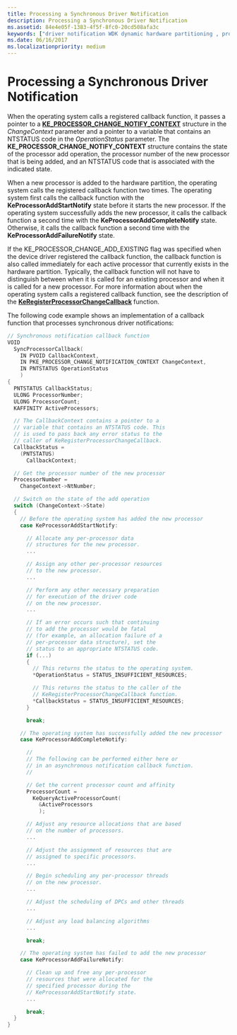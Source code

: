 ```yaml
---
title: Processing a Synchronous Driver Notification
description: Processing a Synchronous Driver Notification
ms.assetid: 84e4e05f-1383-4f5f-8fc0-20cd508afa3c
keywords: ["driver notification WDK dynamic hardware partitioning , processing", "synchronous driver notification WDK dynamic hardware partitioning , processing", "registering for driver notification WDK dynamic hardware partitioning , synchronous"]
ms.date: 06/16/2017
ms.localizationpriority: medium
---
```


# Processing a Synchronous Driver Notification


When the operating system calls a registered callback function, it passes a pointer to a [**KE\_PROCESSOR\_CHANGE\_NOTIFY\_CONTEXT**](/windows-hardware/drivers/ddi/wdm/ns-wdm-_ke_processor_change_notify_context) structure in the *ChangeContext* parameter and a pointer to a variable that contains an NTSTATUS code in the *OperationStatus* parameter. The **KE\_PROCESSOR\_CHANGE\_NOTIFY\_CONTEXT** structure contains the state of the processor add operation, the processor number of the new processor that is being added, and an NTSTATUS code that is associated with the indicated state.

When a new processor is added to the hardware partition, the operating system calls the registered callback function two times. The operating system first calls the callback function with the **KeProcessorAddStartNotify** state before it starts the new processor. If the operating system successfully adds the new processor, it calls the callback function a second time with the **KeProcessorAddCompleteNotify** state. Otherwise, it calls the callback function a second time with the **KeProcessorAddFailureNotify** state.

If the KE\_PROCESSOR\_CHANGE\_ADD\_EXISTING flag was specified when the device driver registered the callback function, the callback function is also called immediately for each active processor that currently exists in the hardware partition. Typically, the callback function will not have to distinguish between when it is called for an existing processor and when it is called for a new processor. For more information about when the operating system calls a registered callback function, see the description of the [**KeRegisterProcessorChangeCallback**](/windows-hardware/drivers/ddi/wdm/nf-wdm-keregisterprocessorchangecallback) function.

The following code example shows an implementation of a callback function that processes synchronous driver notifications:

```cpp
// Synchronous notification callback function
VOID
  SyncProcessorCallback(
    IN PVOID CallbackContext,
    IN PKE_PROCESSOR_CHANGE_NOTIFICATION_CONTEXT ChangeContext,
    IN PNTSTATUS OperationStatus
    )
{
  PNTSTATUS CallbackStatus;
  ULONG ProcessorNumber;
  ULONG ProcessorCount;
  KAFFINITY ActiveProcessors;

  // The CallbackContext contains a pointer to a
  // variable that contains an NTSTATUS code. This
  // is used to pass back any error status to the
  // caller of KeRegisterProcessorChangeCallback.
  CallbackStatus =
    (PNTSTATUS)
      CallbackContext;

  // Get the processor number of the new processor
  ProcessorNumber =
    ChangeContext->NtNumber;

  // Switch on the state of the add operation
  switch (ChangeContext->State)
  {
    // Before the operating system has added the new processor
    case KeProcessorAddStartNotify:

      // Allocate any per-processor data
      // structures for the new processor.
      ...

      // Assign any other per-processor resources
      // to the new processor.
      ...

      // Perform any other necessary preparation
      // for execution of the driver code
      // on the new processor.
      ...

      // If an error occurs such that continuing
      // to add the processor would be fatal
      // (for example, an allocation failure of a
      // per-processor data structure), set the
      // status to an appropriate NTSTATUS code.
      if (...)
      {
        // This returns the status to the operating system.
        *OperationStatus = STATUS_INSUFFICIENT_RESOURCES;

        // This returns the status to the caller of the
        // KeRegisterProcessorChangeCallback function.
        *CallbackStatus = STATUS_INSUFFICIENT_RESOURCES;
      }

      break;

    // The operating system has successfully added the new processor
    case KeProcessorAddCompleteNotify:

      //
      // The following can be performed either here or
      // in an asynchronous notification callback function.
      //

      // Get the current processor count and affinity
      ProcessorCount =
        KeQueryActiveProcessorCount(
          &ActiveProcessors
          );

      // Adjust any resource allocations that are based
      // on the number of processors.
      ...

      // Adjust the assignment of resources that are
      // assigned to specific processors.
      ...

      // Begin scheduling any per-processor threads
      // on the new processor.
      ...

      // Adjust the scheduling of DPCs and other threads
      ...

      // Adjust any load balancing algorithms
      ...

      break;

    // The operating system has failed to add the new processor
    case KeProcessorAddFailureNotify:

      // Clean up and free any per-processor
      // resources that were allocated for the
      // specified processor during the
      // KeProcessorAddStartNotify state.
      ...

      break;
  }
}
```

 

